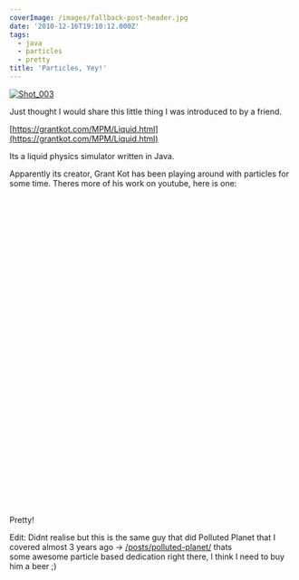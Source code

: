 ```yaml
---
coverImage: /images/fallback-post-header.jpg
date: '2010-12-16T19:10:12.000Z'
tags:
  - java
  - particles
  - pretty
title: 'Particles, Yey!'
---
```


[![](/wp-content/uploads/2010/12/Shot_0031.png "Shot_003")](/wp-content/uploads/2010/12/Shot_0031.png)

Just thought I would share this little thing I was introduced to by a friend.

<!-- more -->

[https://grantkot.com/MPM/Liquid.html](https://grantkot.com/MPM/Liquid.html)

Its a liquid physics simulator written in Java.

Apparently its creator, Grant Kot has been playing around with particles for some time. Theres more of his work on youtube, here is one:

<object classid="clsid:d27cdb6e-ae6d-11cf-96b8-444553540000" width="700" height="550" codebase="https://download.macromedia.com/pub/shockwave/cabs/flash/swflash.cab#version=6,0,40,0"><param name="allowFullScreen" value="true" /><param name="allowscriptaccess" value="always" /><param name="src" value="https://www.youtube.com/v/BIQRhOFkvQY?fs=1&amp;hl=en_GB&amp;rel=0" /><param name="allowfullscreen" value="true" /><embed type="application/x-shockwave-flash" width="700" height="550" src="https://www.youtube.com/v/BIQRhOFkvQY?fs=1&amp;hl=en_GB&amp;rel=0" allowscriptaccess="always" allowfullscreen="true"></embed></object>

Pretty!

Edit: Didnt realise but this is the same guy that did Polluted Planet that I covered almost 3 years ago -&gt; [/posts/polluted-planet/](/posts/polluted-planet/) thats some awesome particle based dedication right there, I think I need to buy him a beer ;)
